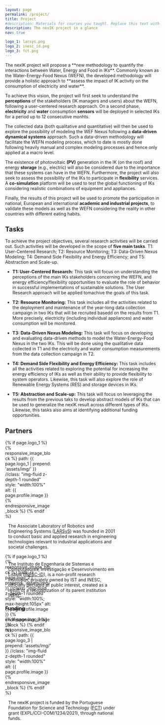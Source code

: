 ```yaml
---
layout: page
permalink: /project/
title: Project
#description: Materials for courses you taught. Replace this text with your description.
description: The nexIK project in a glance
nav: true

logo_1: larsys.png
logo_2: inesc_id.png
logo_3: fct.png
---
```


<div class='specialParagraph' markdown='1'>
The nexIK project will propose a **new methodology to quantify the interactions between Water, Energy and Food in IKs**. Commonly known as the Water-Energy-Food Nexus (WEFN), the developed methodology will provide a holistic approach to **assess the impact of IK activity on the consumption of electricity and water**.

To achieve this vision, the project will first seek to understand the **perceptions** of the stakeholders (IK managers and users) about the WEFN, following a user-centered research approach. On a second phase, **electricity** and **water** consumption **sensors** will be deployed in selected IKs for a period up to 12 consecutive monhts. 

The collected data (both qualitative and quantitative) will then be used to explore the possibility of modeling the WEF Nexus following a **data-driven dynamical systems** approach. Such a data-driven methodology will facilitate the WEFN modeling process, which to date is mostly done following heavily manual and complex modeling processes and hence only applied at a macro level.

The existence of photovoltaic **(PV)** generation in the IK (on the roof) and energy **storage** (e.g., electric) will also be considered due to the importance that these systems can have in the WEFN. Furthermore, the project will also seek to assess the possibility of the IKs to participate in **flexibility** services. A **co-simulation** platform will be used to test the global functioning of IKs considering realistic combinations of equipment and appliances.

Finally, the results of this project will be used to promote the participation in national, European and international **academic and industrial projects**, to validate these models as well as the WEFN considering the reality in other countries with different eating habits.



## Tasks

To achieve the project objectives, several research activities will be carried out. Such activities will be developed in the scope of **five main tasks**. T1: User-Centered Research; T2: Resource Monitoring; T3: Data-Driven Nexus Modeling; T4: Demand Side Flexibility and Energy Efficiency; and T5: Abstraction and Scale-up.

- **T1: User-Centered Research:** 
This task will focus on understanding the perceptions of the main IKs stakeholders concerning the WEFN, and energy efficiency/flexibility opportunities to evaluate the role of behavior in successful implementations of sustainable solutions. The User Research approach will be applied tomachive the goals of this task.

- **T2: Resource Monitoring:**
This task includes all the activities related to the deployment and maintenance of the year-long data collection campaign in two IKs that will be recruited basedd on the results from T1. More precisely, electricity (including individual appliances) and water consumption will be monitored.

- **T3: Data-Driven Nexus Modeling:**
This task will focus on developing and evaluating data-driven methods to model the Water-Energy-Food Nexus in the two IKs. This will be done using the qualitative data collected in T1 and the electricity and water consumption measurements from the data collection campaign in T2.

- **T4: Demand Side Flexibility and Energy Efficiency:**
This task includes all the activities related to exploring the potential for increasing the energy efficiency of IKs as well as their ability to provide flexibility to system operators. Likewise, this task will also explore the role of Renewable Energy Systems (RES) and storage devices in IKs.

- **T5: Abstraction and Scale-up:**
This task will focus on leveraging the results from the previous taks to develop abstract models of IKs that can be used to generalize the nexIK result across different types of IKs. Likewise, this tasks also aims at identifying additional funding opportunities.

</div>

## Partners

<div class="clearfix" style="margin-bottom:10px">
<div class="float-left" style="width:30%">
    {% if page.logo_1 %}
      {% responsive_image_block %}
        path: {{ page.logo_1 | prepend: 'assets/img/' }}
        //class: "img-fluid z-depth-1 rounded"
        style: "width:100%"
        alt: {{ page.profile.image }}
      {% endresponsive_image_block %}
    {% endif %}
</div>

<div class="float-left" style="width:70%; padding-left:10px" markdown="1">

The Associate Laboratory of Robotics and Engineering Systems ([LARSyS](https://larsys.pt)) was founded in 2001 to conduct basic and applied research in engineering technologies relevant to industrial applications and societal challenges.

</div>
</div>

<div class="clearfix" style="margin-bottom:10px">

<div class="float-left" style="width:30%; max-height:10px">
      {% if page.logo_1 %}
        {% responsive_image_block %}
          path: {{ page.logo_2 | prepend: 'assets/img/' }}
          //class: "img-fluid z-depth-1 rounded"
          style: "width:100%; max-height:105px"
          alt: {{ page.profile.image }}
        {% endresponsive_image_block %}
      {% endif %}
</div>
<div class="float-left" style="width:70%; padding-left:10px" markdown="1">

The Instituto de Engenharia de Sistemas e Computadores, Investigação e Desenvolvimento em Lisboa ([INESC-ID](https://inesc-id.pt)), is a non-profit research institution, privately owned by IST and INESC, officially declared of public interest, created as a result of a reorganization of its parent institution INESC.

</div>
</div>

### Funding

<div class="clearfix" markdown="1">

  <div class="float-left" style="width:30%">
        {% if page.logo_1 %}
          {% responsive_image_block %}
            path: {{ page.logo_3 | prepend: 'assets/img/' }}
            //class: "img-fluid z-depth-1 rounded"
            style: "width:100%"
            alt: {{ page.profile.image }}
          {% endresponsive_image_block %}
        {% endif %}
  </div>
  <div class="float-left" style="width:70%; padding-left:10px" markdown="1">

  The nexIK project is funded by the  Portuguese Foundation for Science and Technology ([FCT](https://www.fct.pt/)) under grant (EXPL/CCI-COM/1234/2021), through national funds.

</div>

</div>



